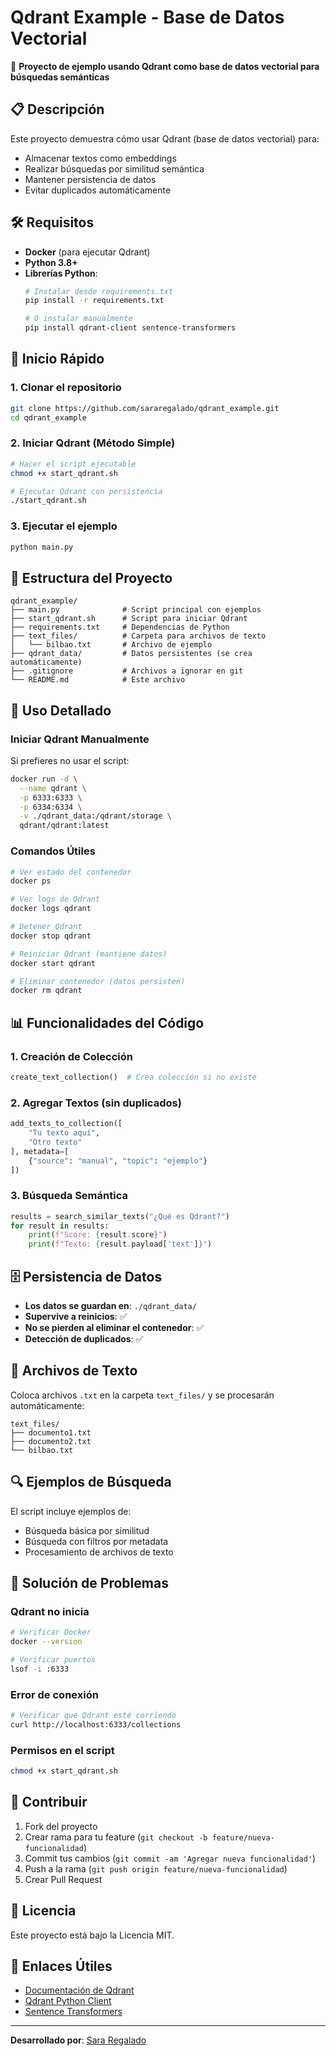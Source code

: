 # Qdrant Example - Base de Datos Vectorial

🚀 **Proyecto de ejemplo usando Qdrant como base de datos vectorial para búsquedas semánticas**

## 📋 Descripción

Este proyecto demuestra cómo usar Qdrant (base de datos vectorial) para:
- Almacenar textos como embeddings
- Realizar búsquedas por similitud semántica
- Mantener persistencia de datos
- Evitar duplicados automáticamente

## 🛠️ Requisitos

- **Docker** (para ejecutar Qdrant)
- **Python 3.8+**
- **Librerías Python**:
  ```bash
  # Instalar desde requirements.txt
  pip install -r requirements.txt
  
  # O instalar manualmente
  pip install qdrant-client sentence-transformers
  ```

## 🚀 Inicio Rápido

### 1. Clonar el repositorio
```bash
git clone https://github.com/sararegalado/qdrant_example.git
cd qdrant_example
```

### 2. Iniciar Qdrant (Método Simple)
```bash
# Hacer el script ejecutable
chmod +x start_qdrant.sh

# Ejecutar Qdrant con persistencia
./start_qdrant.sh
```

### 3. Ejecutar el ejemplo
```bash
python main.py
```

## 📁 Estructura del Proyecto

```
qdrant_example/
├── main.py              # Script principal con ejemplos
├── start_qdrant.sh      # Script para iniciar Qdrant
├── requirements.txt     # Dependencias de Python
├── text_files/          # Carpeta para archivos de texto
│   └── bilbao.txt       # Archivo de ejemplo
├── qdrant_data/         # Datos persistentes (se crea automáticamente)
├── .gitignore           # Archivos a ignorar en git
└── README.md            # Este archivo
```

## 🔧 Uso Detallado

### Iniciar Qdrant Manualmente
Si prefieres no usar el script:

```bash
docker run -d \
  --name qdrant \
  -p 6333:6333 \
  -p 6334:6334 \
  -v ./qdrant_data:/qdrant/storage \
  qdrant/qdrant:latest
```

### Comandos Útiles

```bash
# Ver estado del contenedor
docker ps

# Ver logs de Qdrant
docker logs qdrant

# Detener Qdrant
docker stop qdrant

# Reiniciar Qdrant (mantiene datos)
docker start qdrant

# Eliminar contenedor (datos persisten)
docker rm qdrant
```

## 📊 Funcionalidades del Código

### 1. **Creación de Colección**
```python
create_text_collection()  # Crea colección si no existe
```

### 2. **Agregar Textos (sin duplicados)**
```python
add_texts_to_collection([
    "Tu texto aquí",
    "Otro texto"
], metadata=[
    {"source": "manual", "topic": "ejemplo"}
])
```

### 3. **Búsqueda Semántica**
```python
results = search_similar_texts("¿Qué es Qdrant?")
for result in results:
    print(f"Score: {result.score}")
    print(f"Texto: {result.payload['text']}")
```

## 🗄️ Persistencia de Datos

- **Los datos se guardan en**: `./qdrant_data/`
- **Supervive a reinicios**: ✅
- **No se pierden al eliminar el contenedor**: ✅
- **Detección de duplicados**: ✅

## 📝 Archivos de Texto

Coloca archivos `.txt` en la carpeta `text_files/` y se procesarán automáticamente:

```
text_files/
├── documento1.txt
├── documento2.txt
└── bilbao.txt
```

## 🔍 Ejemplos de Búsqueda

El script incluye ejemplos de:
- Búsqueda básica por similitud
- Búsqueda con filtros por metadata
- Procesamiento de archivos de texto

## 🚨 Solución de Problemas

### Qdrant no inicia
```bash
# Verificar Docker
docker --version

# Verificar puertos
lsof -i :6333
```

### Error de conexión
```bash
# Verificar que Qdrant esté corriendo
curl http://localhost:6333/collections
```

### Permisos en el script
```bash
chmod +x start_qdrant.sh
```

## 🤝 Contribuir

1. Fork del proyecto
2. Crear rama para tu feature (`git checkout -b feature/nueva-funcionalidad`)
3. Commit tus cambios (`git commit -am 'Agregar nueva funcionalidad'`)
4. Push a la rama (`git push origin feature/nueva-funcionalidad`)
5. Crear Pull Request

## 📄 Licencia

Este proyecto está bajo la Licencia MIT.

## 🔗 Enlaces Útiles

- [Documentación de Qdrant](https://qdrant.tech/documentation/)
- [Qdrant Python Client](https://github.com/qdrant/qdrant-client)
- [Sentence Transformers](https://www.sbert.net/)

---

**Desarrollado por**: [Sara Regalado](https://github.com/sararegalado)